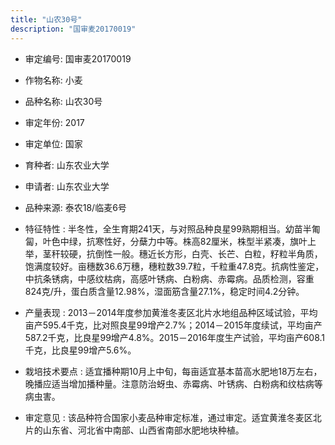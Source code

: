 ```yaml
---
title: "山农30号"
description: "国审麦20170019"
---
```

* 审定编号:  国审麦20170019

*  作物名称:  小麦

*  品种名称:  山农30号

*  审定年份:  2017

*  审定单位:  国家

* 育种者:  山东农业大学

*  申请者:  山东农业大学

*  品种来源:  泰农18/临麦6号

*  特征特性 : 
半冬性，全生育期241天，与对照品种良星99熟期相当。幼苗半匍匐，叶色中绿，抗寒性好，分蘖力中等。株高82厘米，株型半紧凑，旗叶上举，茎秆较硬，抗倒性一般。穗近长方形，白壳、长芒、白粒，籽粒半角质，饱满度较好。亩穗数36.6万穗，穗粒数39.7粒，千粒重47.8克。抗病性鉴定，中抗条锈病，中感纹枯病，高感叶锈病、白粉病、赤霉病。品质检测，容重824克/升，蛋白质含量12.98%，湿面筋含量27.1%，稳定时间4.2分钟。
 
*  产量表现 : 
2013－2014年度参加黄淮冬麦区北片水地组品种区域试验，平均亩产595.4千克，比对照良星99增产2.7%；2014－2015年度续试，平均亩产587.2千克，比良星99增产4.8%。2015－2016年度生产试验，平均亩产608.1千克，比良星99增产5.6%。

*  栽培技术要点 : 
适宜播种期10月上中旬，每亩适宜基本苗高水肥地18万左右，晚播应适当增加播种量。注意防治蚜虫、赤霉病、叶锈病、白粉病和纹枯病等病虫害。

*  审定意见 : 
该品种符合国家小麦品种审定标准，通过审定。适宜黄淮冬麦区北片的山东省、河北省中南部、山西省南部水肥地块种植。
